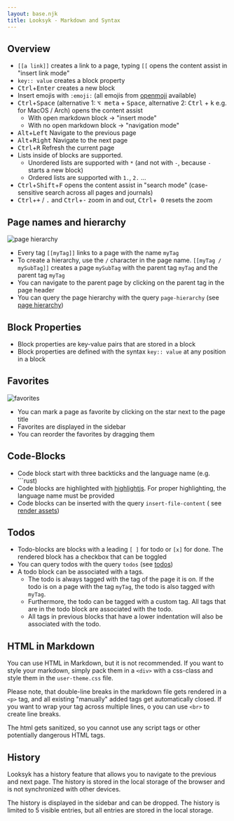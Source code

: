 ```yaml
---
layout: base.njk
title: Looksyk - Markdown and Syntax
---
```


## Overview

* `[[a link]]` creates a link to a page, typing `[[` opens the content assist in "insert link mode"
* `key:: value` creates a block property
* <kbd>Ctrl</kbd>+<kbd>Enter</kbd> creates a new block
* Insert emojis with `:emoji:` (all emojis from [openmoji](https://openmoji.org/) available)
* <kbd>Ctrl</kbd>+<kbd>Space</kbd> (alternative 1: <kbd>⌥ meta</kbd> + <kbd>Space</kbd>, alternative 2: <kbd>
  Ctrl</kbd> + <kbd>k</kbd>  e.g. for MacOS / Arch) opens the content assist
	* With open markdown block -> "insert mode"
	* With no open markdown block -> "navigation mode"
* <kbd>Alt</kbd>+<kbd>Left</kbd> Navigate to the previous page
* <kbd>Alt</kbd>+<kbd>Right</kbd> Navigate to the next page
* <kbd>Ctrl</kbd>+<kbd>R</kbd> Refresh the current page
* Lists inside of blocks are supported.
	* Unordered lists are supported with `*` (and not with `-`, because `-` starts a new block)
	* Ordered lists are supported with `1.`, `2.` ...
* <kbd>Ctrl</kbd>+<kbd>Shift</kbd>+<kbd>F</kbd> opens the content assist in "search mode" (case-sensitive search across
  all pages and journals)
* <kbd>Ctrl</kbd>+<kbd>+</kbd> / <kbd>.</kbd> and <kbd>Ctrl</kbd>+<kbd>-</kbd> zoom in and out, <kbd>Ctrl</kbd>+<kbd>
  0</kbd> resets the zoom


## Page names and hierarchy

![page hierarchy]({{config.pathPrefix}}usage/hierarchy/animation.gif)

* Every tag `[[myTag]]` links to a page with the name `myTag`
* To create a hierarchy, use the `/` character in the page name. `[[myTag / mySubTag]]` creates a page
  `mySubTag` with the parent tag `myTag`
  and the parent tag `myTag`
* You can navigate to the parent page by clicking on the parent tag in the page header
* You can query the page hierarchy with the query `page-hierarchy` (see [page hierarchy](#query-page-hierarchy))

## Block Properties

* Block properties are key-value pairs that are stored in a block
* Block properties are defined with the syntax `key:: value` at any position in a block

## Favorites

![favorites]({{config.pathPrefix}}usage/fav/animation.gif)

* You can mark a page as favorite by clicking on the star next to the page title
* Favorites are displayed in the sidebar
* You can reorder the favorites by dragging them

## Code-Blocks

* Code block start with three backticks and the language name (e.g. ```rust)
* Code blocks are highlighted with [highlightjs](https://highlightjs.org/). For proper highlighting, the language name
  must be
  provided
* Code blocks can be inserted with the query `insert-file-content` (
  see [render assets](#query-render-assets-insert-content-from-file))

## Todos

* Todo-blocks are blocks with a leading `[ ]` for todo or `[x]` for done. The rendered block has a checkbox that can be
  toggled
* You can query todos with the query `todos` (see [todos](#todos))
* A todo block can be associated with a tags.
	* The todo is always tagged with the tag of the page it is on. If the todo is
	  on a page with the tag `myTag`, the todo is also tagged with `myTag`.
	* Furthermore, the todo can be tagged with a custom tag. All tags that are in the todo block are associated with the
	  todo.
	* All tags in previous blocks that have a lower indentation will also be associated with the todo.

## HTML in Markdown

You can use HTML in Markdown, but it is not recommended. If you want to style your markdown, simply pack them in a
`<div>` with a css-class and style them in the `user-theme.css` file.

Please note, that double-line breaks in the markdown file gets rendered in a `<p>` tag, and all existing "manually"
added tags get automatically closed.
If you want to wrap your tag across multiple lines, o you can use `<br>` to create line breaks.

The html gets sanitized, so you cannot use any script tags or other potentially dangerous HTML tags.

## History

Looksyk has a history feature that allows you to navigate to the previous and next page. The history is stored in the
local storage of the browser and is not synchronized with other devices.

The history is displayed in the sidebar and can be dropped. The history is limited to 5 visible entries,
but all entries are stored in the local storage.
